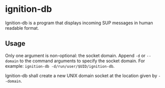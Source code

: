 # ignition-db

Ignition-db is a program that displays incoming SUP messages in human readable format.

## Usage

Only one argument is non-optional: the socket domain. Append `-d` or `--domain` to the command arguments to specify the socket domain. For example: `ignition-db -d/run/user/$UID/ignition-db`.

Ignition-db shall create a new UNIX domain socket at the location given by `--domain`.

